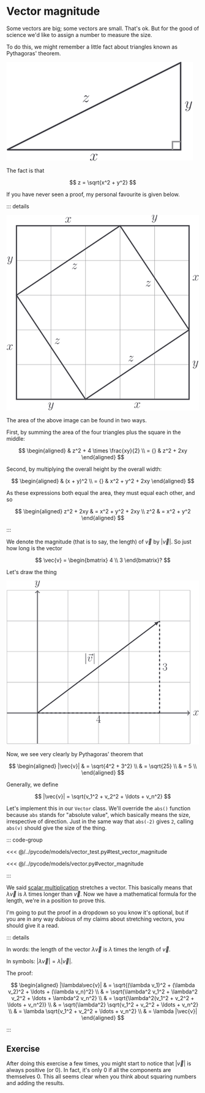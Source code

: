 # Vector magnitude

Some vectors are big; some vectors are small. That's ok. But for the good of
science we'd like to assign a number to measure the size.

To do this, we might remember a little fact about triangles known as Pythagoras'
theorem.

![](../../images/pythagoras.svg)

The fact is that

$$
z = \sqrt{x^2 + y^2}
$$

If you have never seen a proof, my personal favourite is given below.

::: details

![](../../images/pythag-proof.svg)

The area of the above image can be found in two ways.

First, by summing the area of the four triangles plus the square in the middle:

$$
\begin{aligned}
& z^2 + 4 \times \frac{xy}{2} \\
= {} & z^2 + 2xy
\end{aligned}
$$

Second, by multiplying the overall height by the overall width:

$$
\begin{aligned}
& (x + y)^2 \\
= {} & x^2 + y^2 + 2xy
\end{aligned}
$$

As these expressions both equal the area, they must equal each other, and so

$$
\begin{aligned}
z^2 + 2xy & = x^2 + y^2 + 2xy \\
z^2 & = x^2 + y^2
\end{aligned}
$$

:::

We denote the magnitude (that is to say, the length) of $\vec{v}$ by
$|\vec{v}|$. So just how long is the vector

$$
\vec{v} = \begin{bmatrix} 4 \\ 3 \end{bmatrix}?
$$

Let's draw the thing

![](../../images/vector-magnitude.svg)

Now, we see very clearly by Pythagoras' theorem that

$$
\begin{aligned}
|\vec{v}|
& = \sqrt{4^2 + 3^2} \\
& = \sqrt{25} \\
& = 5 \\
\end{aligned}
$$

Generally, we define

$$
|\vec{v}| = \sqrt{v_1^2 + v_2^2 + \ldots + v_n^2}
$$

Let's implement this in our `Vector` class. We'll override the `abs()` function
because `abs` stands for "absolute value", which basically means the size,
irrespective of direction. Just in the same way that `abs(-2)` gives `2`,
calling `abs(v)` should give the size of the thing.

::: code-group

<<< @/../pycode/models/vector_test.py#test_vector_magnitude

<<< @/../pycode/models/vector.py#vector_magnitude

:::

We said [scalar multiplication](./scaling-vectors) stretches a vector. This
basically means that $\lambda \vec{v}$ is $\lambda$ times longer than $\vec{v}$.
Now we have a mathematical formula for the length, we're in a position to prove
this.

I'm going to put the proof in a dropdown so you know it's optional, but if you
are in any way dubious of my claims about stretching vectors, you should give it
a read.

::: details

In words: the length of the vector $\lambda \vec{v}$ is $\lambda$ times the
length of $\vec{v}$.

In symbols: $|\lambda \vec{v}| = \lambda |\vec{v}|$.

The proof:

$$
\begin{aligned}
|\lambda\vec{v}|
& = \sqrt{(\lambda v_1)^2 + (\lambda v_2)^2 + \ldots + (\lambda v_n)^2} \\
& = \sqrt{\lambda^2 v_1^2 + \lambda^2 v_2^2 + \ldots + \lambda^2 v_n^2} \\
& = \sqrt{\lambda^2(v_1^2 + v_2^2 + \ldots + v_n^2)} \\
& = \sqrt{\lambda^2} \sqrt{v_1^2 + v_2^2 + \ldots + v_n^2} \\
& = \lambda \sqrt{v_1^2 + v_2^2 + \ldots + v_n^2} \\
& = \lambda |\vec{v}|
\end{aligned}
$$

:::

## Exercise

<Exercise id="vector-magnitude" />

After doing this exercise a few times, you might start to notice that
$|\vec{v}|$ is always positive (or $0$). In fact, it's only $0$ if all the
components are themselves $0$. This all seems clear when you think about
squaring numbers and adding the results.
